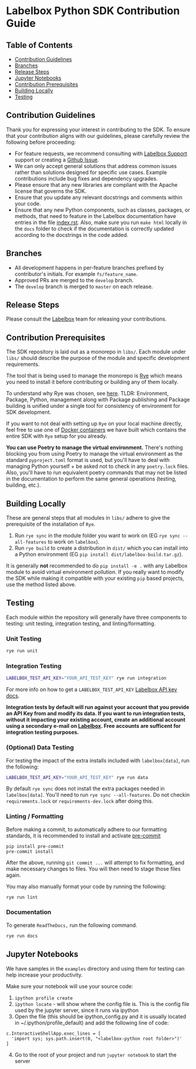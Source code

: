 # Labelbox Python SDK Contribution Guide

## Table of Contents
- [Contribution Guidelines](#contribution-guidelines)
- [Branches](#branches)
- [Release Steps](#release-steps)
- [Jupyter Notebooks](#jupyter-notebooks)
- [Contribution Prerequisites](#contribution-prerequisites)
- [Building Locally](#building-locally)
- [Testing](#testing)

## Contribution Guidelines
Thank you for expressing your interest in contributing to the SDK. To ensure that your contribution aligns with our guidelines, please carefully review the following before proceeding:

* For feature requests, we recommend consulting with [Labelbox Support](https://docs.labelbox.com/docs/contacting-customer-support) support or creating a [Github Issue](https://github.com/Labelbox/labelbox-python/issues).
* We can only accept general solutions that address common issues rather than solutions designed for specific use cases. Example contributions include bug fixes and dependency upgrades.
* Please ensure that any new libraries are compliant with the Apache license that governs the SDK.
* Ensure that you update any relevant docstrings and comments within your code.
* Ensure that any new Python components, such as classes, packages, or methods, that need to feature in the Labelbox documentation have entries in the file [index.rst](https://github.com/Labelbox/labelbox-python/blob/develop/docs/source/index.rst). Also, make sure you run `make html` locally in the `docs` folder to check if the documentation is correctly updated according to the docstrings in the code added.

## Branches
* All development happens in per-feature branches prefixed by contributor's initials. For example `fs/feature_name`.
* Approved PRs are merged to the `develop` branch.
* The `develop` branch is merged to `master` on each release.

## Release Steps
Please consult the [Labelbox](https://docs.labelbox.com/docs/contacting-customer-support) team for releasing your contributions.

## Contribution Prerequisites

The SDK repository is laid out as a monorepo in `libs/`. Each module under `libs/` should describe the purpose of the module and specific development requirements. 

The tool that is being used to manage the monorepo is [Rye](https://rye-up.com/) which means you need to install it before contributing or building any of them locally. 

To understand why Rye was chosen, see [here](https://alpopkes.com/posts/python/packaging_tools/). TLDR: Environment, Package, Python, management along with Package publishing and Package building is unified under a single tool for consistency of environment for SDK development.

If you want to not deal with setting up `Rye` on your local machine directly, feel free to use one of [Docker containers](https://github.com/Labelbox/labelbox-python/pkgs/container/labelbox-python) we have built which contains the entire SDK with `Rye` setup for you already.

**You can use Poetry to manage the virtual environment.** There's nothing blocking you from using Poetry to manage the virtual environment as the standard `pyproject.toml` format is used, but you'll have to deal with managing Python yourself + be asked not to check in any `poetry.lock` files. Also, you'll have to run equivalent poetry commands that may not be listed in the documentation to perform the same general operations (testing, building, etc.).

## Building Locally

These are general steps that all modules in `libs/` adhere to give the prerequisite of the installation of `Rye`.

1. Run `rye sync` in the module folder you want to work on (EG `rye sync --all-features` to work on `labelbox`).
2. Run `rye build` to create a distribution in `dist/` which you can install into a Python environment (EG `pip install dist/labelbox-build.tar.gz`).

It is generally **not** recommended to do `pip install -e .` with any Labelbox module to avoid virtual environment pollution. If you really want to modify the SDK while making it compatible with your existing `pip` based projects, use the method listed above.

## Testing

Each module within the repository will generally have three components to testing: unit testing, integration testing, and linting/formatting.

### Unit Testing

```bash
rye run unit
```

### Integration Testing

```bash
LABELBOX_TEST_API_KEY="YOUR_API_TEST_KEY" rye run integration
```
For more info on how to get a `LABELBOX_TEST_API_KEY` [Labelbox API key docs](https://labelbox.helpdocs.io/docs/api/getting-started). 

**Integration tests by default will run against your account that you provide an API Key from and modify its data. If you want to run integration tests, without it impacting your existing account, create an additional account using a secondary e-mail on [Labelbox](https://labelbox.com). Free accounts are sufficent for integration testing purposes.**

### (Optional) Data Testing

For testing the impact of the extra installs included with `labelbox[data]`, run the following:

```bash
LABELBOX_TEST_API_KEY="YOUR_API_TEST_KEY" rye run data
```

By default `rye sync` does not install the extra packages needed in `labelbox[data]`. You'll need to run `rye sync --all-features`. Do not checkin `requirements.lock` or `requirements-dev.lock` after doing this.

### Linting / Formatting

Before making a commit, to automatically adhere to our formatting standards, it is recommended to install and activate [pre-commit](https://pre-commit.com/)
```shell
pip install pre-commit
pre-commit install
```
After the above, running `git commit ...` will attempt to fix formatting,
and make necessary changes to files. You will then need to stage those files again.

You may also manually format your code by running the following:
```bash
rye run lint
```

### Documentation

To generate `ReadTheDocs,` run the following command.

```bash
rye run docs
```

## Jupyter Notebooks

We have samples in the `examples` directory and using them for testing can help increase your productivity.

Make sure your notebook will use your source code:
1. `ipython profile create`
2. `ipython locate` - will show where the config file is. This is the config file used by the jupyter server, since it runs via ipython
3. Open the file (this should be ipython_config.py and it is usually located in ~/.ipython/profile_default) and add the following line of code: 
```
c.InteractiveShellApp.exec_lines = [
  'import sys; sys.path.insert(0, "<labelbox-python root folder>")'
]
```
4. Go to the root of your project and run `jupyter notebook` to start the server
  









